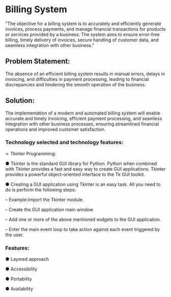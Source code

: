 # Billing System

"The objective for a billing system is to accurately and efficiently generate invoices, process payments, and manage financial transactions for products or services provided by a business. The system aims to ensure error-free billing, timely delivery of invoices, secure handling of customer data, and seamless integration with other business."

## Problem Statement:

The absence of an efficient billing system results in manual errors, delays in invoicing, and difficulties in payment processing, leading to financial discrepancies and hindering the smooth operation of the business.

## Solution:

The implementation of a modern and automated billing system will enable accurate and timely invoicing, efficient payment processing, and seamless integration with other business processes, ensuring streamlined financial operations and improved customer satisfaction.

### Technology selected and technology features:
➢ Tkinter Programming:

● Tkinter is the standard GUI library for Python. Python when
combined with Tkinter provides a fast and easy way to create
GUI applications. Tkinter provides a powerful object-oriented
interface to the Tk GUI toolkit.

● Creating a GUI application using Tkinter is an easy task. All
you need to do is perform the following steps:

– Example:Import the Tkinter module.

– Create the GUI application main window.

– Add one or more of the above mentioned widgets to the
GUI application.

– Enter the main event loop to take action against each
event triggered by the user.

### Features:


● Layered approach

● Accessibility

● Portability

● Availability
